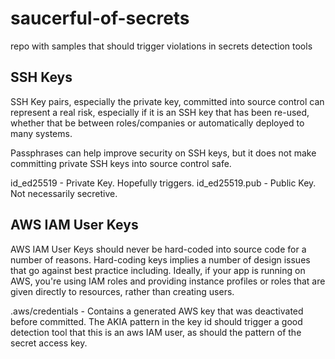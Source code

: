 # saucerful-of-secrets
repo with samples that should trigger violations in secrets detection tools

## SSH Keys
SSH Key pairs, especially the private key, committed into source control can represent a real risk, especially if it is an SSH key that has been re-used, whether that be between roles/companies or  automatically deployed to many systems. 

Passphrases can help improve security on SSH keys, but it does not make committing private SSH keys into source control safe. 

id_ed25519 - Private Key. Hopefully triggers.
id_ed25519.pub - Public Key. Not necessarily secretive.

## AWS IAM User Keys

AWS IAM User Keys should never be hard-coded into source code for a number of reasons. Hard-coding keys implies a number of design issues that go against best practice including. Ideally, if your app is running on AWS, you're using IAM roles and providing instance profiles or roles that are given directly to resources, rather than creating users. 

.aws/credentials - Contains a generated AWS key that was deactivated before committed. The AKIA pattern in the key id should trigger a good detection tool that this is an aws IAM user, as should the pattern of the secret access key.
